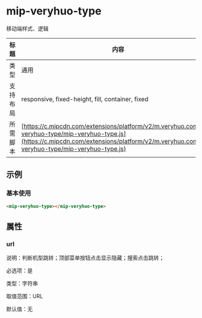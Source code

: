 # mip-veryhuo-type

移动端样式、逻辑

标题|内容
----|----
类型|通用
支持布局|responsive, fixed-height, fill, container, fixed
所需脚本| [https://c.mipcdn.com/extensions/platform/v2/m.veryhuo.com/mip-veryhuo-type/mip-veryhuo-type.js](https://c.mipcdn.com/extensions/platform/v2/m.veryhuo.com/mip-veryhuo-type/mip-veryhuo-type.js)

## 示例

### 基本使用

```html
<mip-veryhuo-type></mip-veryhuo-type>
```

## 属性

### url

说明：判断机型跳转；顶部菜单按钮点击显示隐藏；搜索点击跳转；

必选项：是

类型：字符串

取值范围：URL

默认值：无
